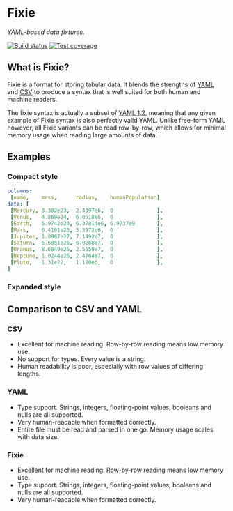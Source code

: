 # Fixie

*YAML-based data fixtures.*

[![Build status](https://secure.travis-ci.org/eloquent/fixie.png)](http://travis-ci.org/eloquent/fixie)
[![Test coverage](http://eloquent.github.com/fixie/coverage-report/coverage.png)](http://eloquent.github.com/fixie/coverage-report/index.html)

## What is Fixie?

Fixie is a format for storing tabular data. It blends the strengths of
[YAML](http://yaml.org/) and [CSV](http://en.wikipedia.org/wiki/Comma-separated_values)
to produce a syntax that is well suited for both human and machine readers.

The fixie syntax is actually a subset of [YAML 1.2](http://www.yaml.org/spec/1.2/spec.html),
meaning that any given example of Fixie syntax is also perfectly valid YAML.
Unlike free-form YAML however, all Fixie variants can be read row-by-row, which
allows for minimal memory usage when reading large amounts of data.

## Examples

### Compact style

```yaml
columns:
 [name,    mass,      radius,    humanPopulation]
data: [
 [Mercury, 3.302e23,  2.4397e6,  0              ],
 [Venus,   4.869e24,  6.0518e6,  0              ],
 [Earth,   5.9742e24, 6.37814e6, 6.9737e9       ],
 [Mars,    6.4191e23, 3.3972e6,  0              ],
 [Jupiter, 1.8987e27, 7.1492e7,  0              ],
 [Saturn,  5.6851e26, 6.0268e7,  0              ],
 [Uranus,  8.6849e25, 2.5559e7,  0              ],
 [Neptune, 1.0244e26, 2.4764e7,  0              ],
 [Pluto,   1.31e22,   1.180e6,   0              ],
]
```

### Expanded style

## Comparison to CSV and YAML

### CSV

- Excellent for machine reading. Row-by-row reading means low memory use.
- No support for types. Every value is a string.
- Human readability is poor, especially with row values of differing lengths.

### YAML

- Type support. Strings, integers, floating-point values, booleans and nulls are
  all supported.
- Very human-readable when formatted correctly.
- Entire file must be read and parsed in one go. Memory usage scales with data
  size.

### Fixie

- Excellent for machine reading. Row-by-row reading means low memory use.
- Type support. Strings, integers, floating-point values, booleans and nulls are
  all supported.
- Very human-readable when formatted correctly.
